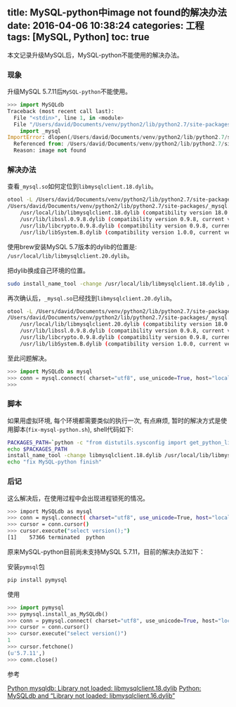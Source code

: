 title: MySQL-python中image not found的解决办法
date: 2016-04-06 10:38:24
categories: 工程
tags: [MySQL, Python]
toc: true
---

本文记录升级MySQL后，MySQL-python不能使用的解决办法。

### 现象

升级MySQL 5.7.11后`MySQL-python`不能使用。

```python
>>> import MySQLdb
Traceback (most recent call last):
  File "<stdin>", line 1, in <module>
  File "/Users/david/Documents/venv/python2/lib/python2.7/site-packages/MySQLdb/__init__.py", line 19, in <module>
    import _mysql
ImportError: dlopen(/Users/david/Documents/venv/python2/lib/python2.7/site-packages/_mysql.so, 2): Library not loaded: /usr/local/lib/libmysqlclient.18.dylib
  Referenced from: /Users/david/Documents/venv/python2/lib/python2.7/site-packages/_mysql.so
  Reason: image not found
```

### 解决办法

查看`_mysql.so`如何定位到`libmysqlclient.18.dylib`。

```bash
otool -L /Users/david/Documents/venv/python2/lib/python2.7/site-packages/_mysql.so
/Users/david/Documents/venv/python2/lib/python2.7/site-packages/_mysql.so:
    /usr/local/lib/libmysqlclient.18.dylib (compatibility version 18.0.0, current version 18.0.0)
    /usr/lib/libssl.0.9.8.dylib (compatibility version 0.9.8, current version 0.9.8)
    /usr/lib/libcrypto.0.9.8.dylib (compatibility version 0.9.8, current version 0.9.8)
    /usr/lib/libSystem.B.dylib (compatibility version 1.0.0, current version 1213.0.0)
```

使用brew安装MySQL 5.7版本的dylib的位置是: `/usr/local/lib/libmysqlclient.20.dylib`。

把dylib换成自己环境的位置。

```bash
sudo install_name_tool -change /usr/local/lib/libmysqlclient.18.dylib /usr/local/lib/libmysqlclient.20.dylib /Users/david/Documents/venv/python2/lib/python2.7/site-packages/_mysql.so
```

再次确认后，`_mysql.so`已经找到`libmysqlclient.20.dylib`。

```bash
otool -L /Users/david/Documents/venv/python2/lib/python2.7/site-packages/_mysql.so
/Users/david/Documents/venv/python2/lib/python2.7/site-packages/_mysql.so:
    /usr/local/lib/libmysqlclient.20.dylib (compatibility version 18.0.0, current version 18.0.0)
    /usr/lib/libssl.0.9.8.dylib (compatibility version 0.9.8, current version 0.9.8)
    /usr/lib/libcrypto.0.9.8.dylib (compatibility version 0.9.8, current version 0.9.8)
    /usr/lib/libSystem.B.dylib (compatibility version 1.0.0, current version 1213.0.0)
```

至此问题解决。

```python
>>> import MySQLdb as mysql
>>> conn = mysql.connect( charset="utf8", use_unicode=True, host="localhost",user="fdd_axb", passwd="try1now",db="fdd_axb")
>>>
```

### 脚本

如果用虚拟环境, 每个环境都需要类似的执行一次, 有点麻烦, 暂时的解决方式是使用脚本(`fix-mysql-python.sh`), shell代码如下:

```bash
PACKAGES_PATH=`python -c "from distutils.sysconfig import get_python_lib; print(get_python_lib())"`
echo $PACKAGES_PATH
install_name_tool -change libmysqlclient.18.dylib /usr/local/lib/libmysqlclient.20.dylib $PACKAGES_PATH/_mysql.so
echo "fix MySQL-python finish"
```

### 后记

这么解决后，在使用过程中会出现进程锁死的情况。

```bash
>>> import MySQLdb as mysql
>>> conn = mysql.connect( charset="utf8", use_unicode=True, host="localhost",user="fdd_axb", passwd="try1now",db="fdd_axb" )
>>> cursor = conn.cursor()
>>> cursor.execute("select version();")
[1]    57366 terminated  python
```

原来MySQL-python目前尚未支持MySQL 5.7.11，目前的解决办法如下：

安装`pymsql`包

```bash
pip install pymysql
```

使用

```python
>>> import pymysql
>>> pymysql.install_as_MySQLdb()
>>> conn = pymysql.connect( charset="utf8", use_unicode=True, host="localhost",user="fdd_axb", passwd="try1now",db="fdd_axb" )
>>> cursor = conn.cursor()
>>> cursor.execute("select version()")
1
>>> cursor.fetchone()
(u'5.7.11',)
>>> conn.close()
```

参考

[Python mysqldb: Library not loaded: libmysqlclient.18.dylib](http://stackoverflow.com/questions/6383310/python-mysqldb-library-not-loaded-libmysqlclient-18-dylib/13421926#13421926)
[Python: MySQLdb and “Library not loaded: libmysqlclient.16.dylib”](http://stackoverflow.com/questions/4559699/python-mysqldb-and-library-not-loaded-libmysqlclient-16-dylib)
